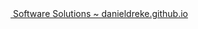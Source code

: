 [<img src="https://cdn-icons-png.flaticon.com/128/16208/16208195.png" width=16px /> Software Solutions ~ danieldreke.github.io](https://danieldreke.github.io/software-solutions/)

